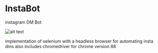 # InstaBot
instagram DM Bot

![alt text](https://img.webmd.com/dtmcms/live/webmd/consumer_assets/site_images/article_thumbnails/other/cat_relaxing_on_patio_other/1800x1200_cat_relaxing_on_patio_other.jpg)

implementation of selenium with a headless browser for automating insta dms
also includes chromedriver for chrome version 88
